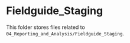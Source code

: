 # Fieldguide_Staging

This folder stores files related to `04_Reporting_and_Analysis/Fieldguide_Staging`.
